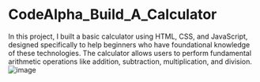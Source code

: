 # CodeAlpha_Build_A_Calculator
In this project, I built a basic calculator using HTML, CSS, and JavaScript, designed specifically to help beginners who have foundational knowledge of these technologies. The calculator allows users to perform fundamental arithmetic operations like addition, subtraction, multiplication, and division.
![image](https://github.com/user-attachments/assets/f591c96c-5e0d-4a96-b18d-3d3b72e2ac14)
